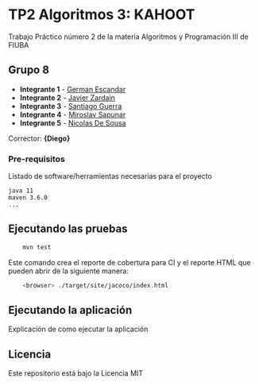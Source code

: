 # TP2 Algoritmos 3: KAHOOT

Trabajo Práctico número 2 de la materia Algoritmos y Programación III de FIUBA

## Grupo 8

* **Integrante 1** - [German Escandar](https://github.com/GEscandar)
* **Integrante 2** - [Javier Zardain](https://github.com/Jaz05)
* **Integrante 3** - [Santiago Guerra](https://github.com/SantiG95)
* **Integrante 4** - [Miroslav Sapunar](https://github.com/MiroslavSapunar)
* **Integrante 5** - [Nicolas De Sousa](https://github.com/Nicodoxia)

Corrector: **{Diego}**

### Pre-requisitos

Listado de software/herramientas necesarias para el proyecto

```
java 11
maven 3.6.0
...
```

## Ejecutando las pruebas

```bash
    mvn test
```

Este comando crea el reporte de cobertura para CI y el reporte HTML que pueden abrir de la siguiente manera:

```bash
    <browser> ./target/site/jacoco/index.html
```

## Ejecutando la aplicación

Explicación de como ejecutar la aplicación

## Licencia

Este repositorio está bajo la Licencia MIT
